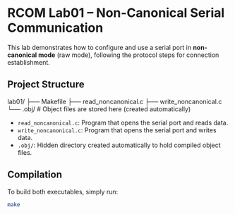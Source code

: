 # RCOM Lab01 – Non-Canonical Serial Communication

This lab demonstrates how to configure and use a serial port in **non-canonical mode** (raw mode), following the protocol steps for connection establishment.

## Project Structure

lab01/
├── Makefile
├── read_noncanonical.c
├── write_noncanonical.c
└── .obj/               # Object files are stored here (created automatically)

- `read_noncanonical.c`: Program that opens the serial port and reads data.
- `write_noncanonical.c`: Program that opens the serial port and writes data.
- `.obj/`: Hidden directory created automatically to hold compiled object files.

## Compilation

To build both executables, simply run:

```bash
make

